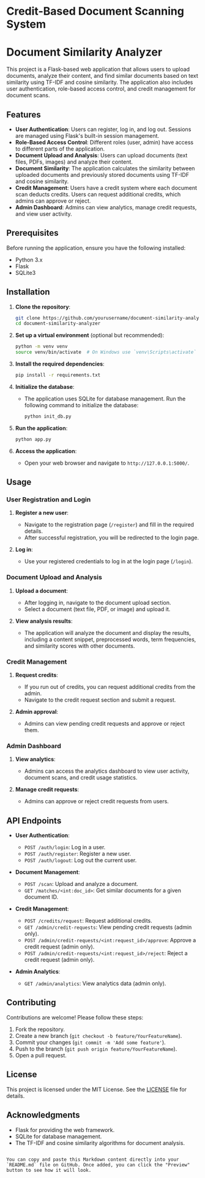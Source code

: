 # Credit-Based Document Scanning System


# Document Similarity Analyzer

This project is a Flask-based web application that allows users to upload documents, analyze their content, and find similar documents based on text similarity using TF-IDF and cosine similarity. The application also includes user authentication, role-based access control, and credit management for document scans.

## Features

- **User Authentication**: Users can register, log in, and log out. Sessions are managed using Flask's built-in session management.
- **Role-Based Access Control**: Different roles (user, admin) have access to different parts of the application.
- **Document Upload and Analysis**: Users can upload documents (text files, PDFs, images) and analyze their content.
- **Document Similarity**: The application calculates the similarity between uploaded documents and previously stored documents using TF-IDF and cosine similarity.
- **Credit Management**: Users have a credit system where each document scan deducts credits. Users can request additional credits, which admins can approve or reject.
- **Admin Dashboard**: Admins can view analytics, manage credit requests, and view user activity.

## Prerequisites

Before running the application, ensure you have the following installed:

- Python 3.x
- Flask
- SQLite3

## Installation

1. **Clone the repository**:
   ```bash
   git clone https://github.com/yourusername/document-similarity-analyzer.git
   cd document-similarity-analyzer
   

2. **Set up a virtual environment** (optional but recommended):
   ```bash
   python -m venv venv
   source venv/bin/activate  # On Windows use `venv\Scripts\activate`
   ```

3. **Install the required dependencies**:
   ```bash
   pip install -r requirements.txt
   ```

4. **Initialize the database**:
   - The application uses SQLite for database management. Run the following command to initialize the database:
     ```bash
     python init_db.py
     ```

5. **Run the application**:
   ```bash
   python app.py
   ```

6. **Access the application**:
   - Open your web browser and navigate to `http://127.0.0.1:5000/`.

## Usage

### User Registration and Login

1. **Register a new user**:
   - Navigate to the registration page (`/register`) and fill in the required details.
   - After successful registration, you will be redirected to the login page.

2. **Log in**:
   - Use your registered credentials to log in at the login page (`/login`).

### Document Upload and Analysis

1. **Upload a document**:
   - After logging in, navigate to the document upload section.
   - Select a document (text file, PDF, or image) and upload it.

2. **View analysis results**:
   - The application will analyze the document and display the results, including a content snippet, preprocessed words, term frequencies, and similarity scores with other documents.

### Credit Management

1. **Request credits**:
   - If you run out of credits, you can request additional credits from the admin.
   - Navigate to the credit request section and submit a request.

2. **Admin approval**:
   - Admins can view pending credit requests and approve or reject them.

### Admin Dashboard

1. **View analytics**:
   - Admins can access the analytics dashboard to view user activity, document scans, and credit usage statistics.

2. **Manage credit requests**:
   - Admins can approve or reject credit requests from users.

## API Endpoints

- **User Authentication**:
  - `POST /auth/login`: Log in a user.
  - `POST /auth/register`: Register a new user.
  - `POST /auth/logout`: Log out the current user.

- **Document Management**:
  - `POST /scan`: Upload and analyze a document.
  - `GET /matches/<int:doc_id>`: Get similar documents for a given document ID.

- **Credit Management**:
  - `POST /credits/request`: Request additional credits.
  - `GET /admin/credit-requests`: View pending credit requests (admin only).
  - `POST /admin/credit-requests/<int:request_id>/approve`: Approve a credit request (admin only).
  - `POST /admin/credit-requests/<int:request_id>/reject`: Reject a credit request (admin only).

- **Admin Analytics**:
  - `GET /admin/analytics`: View analytics data (admin only).

## Contributing

Contributions are welcome! Please follow these steps:

1. Fork the repository.
2. Create a new branch (`git checkout -b feature/YourFeatureName`).
3. Commit your changes (`git commit -m 'Add some feature'`).
4. Push to the branch (`git push origin feature/YourFeatureName`).
5. Open a pull request.

## License

This project is licensed under the MIT License. See the [LICENSE](LICENSE) file for details.

## Acknowledgments

- Flask for providing the web framework.
- SQLite for database management.
- The TF-IDF and cosine similarity algorithms for document analysis.
```

You can copy and paste this Markdown content directly into your `README.md` file on GitHub. Once added, you can click the "Preview" button to see how it will look.
